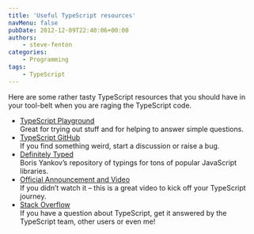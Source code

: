```yaml
---
title: 'Useful TypeScript resources'
navMenu: false
pubDate: 2012-12-09T22:40:06+00:00
authors:
    - steve-fenton
categories:
    - Programming
tags:
    - TypeScript
---
```


Here are some rather tasty TypeScript resources that you should have in your tool-belt when you are raging the TypeScript code.

- [TypeScript Playground](https://www.typescriptlang.org/play/)  
    Great for trying out stuff and for helping to answer simple questions.
- [TypeScript GitHub](https://github.com/Microsoft/TypeScript)  
    If you find something weird, start a discussion or raise a bug.
- [Definitely Typed](http://definitelytyped.org/)  
    Boris Yankov’s repository of typings for tons of popular JavaScript libraries.
- [Official Announcement and Video](http://blogs.msdn.com/b/somasegar/archive/2012/10/01/typescript-javascript-development-at-application-scale.aspx)  
    If you didn’t watch it – this is a great video to kick off your TypeScript journey.
- [Stack Overflow](https://stackoverflow.com/questions/tagged/typescript)  
    If you have a question about TypeScript, get it answered by the TypeScript team, other users or even me!